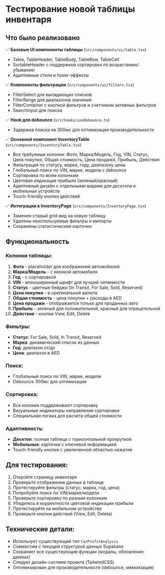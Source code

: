 # Тестирование новой таблицы инвентаря

## Что было реализовано

✅ **Базовые UI компоненты таблицы** (`src/components/ui/table.tsx`)
- Table, TableHeader, TableBody, TableRow, TableCell
- SortableHeader с поддержкой сортировки по возрастанию/убыванию
- Адаптивные стили и hover-эффекты

✅ **Компоненты фильтрации** (`src/components/ui/filters.tsx`)
- FilterSelect для выпадающих списков
- FilterRange для диапазонов значений
- FilterContainer с кнопкой фильтров и счетчиком активных фильтров
- SearchInput для поиска

✅ **Hook для debounce** (`src/hooks/useDebounce.ts`)
- Задержка поиска на 300мс для оптимизации производительности

✅ **Основной компонент InventoryTable** (`src/components/InventoryTable.tsx`)
- Все требуемые колонки: Фото, Марка/Модель, Год, VIN, Статус, Цена покупки, Общая стоимость, Цена продажи, Прибыль, Действия
- Фильтрация по статусу, марке, году, диапазону цены
- Глобальный поиск по VIN, марке, модели с debounce
- Сортировка по всем колонкам
- Цветовая индикация прибыли (зеленый/красный)
- Адаптивный дизайн с отдельными видами для десктопа и мобильных устройств
- Touch-friendly кнопки действий

✅ **Интеграция в InventoryPage** (`src/components/InventoryPage.tsx`)
- Заменен старый grid-вид на новую таблицу
- Удалены неиспользуемые фильтры и импорты
- Сохранены статистические карточки

## Функциональность

### Колонки таблицы:
1. **Фото** - placeholder для изображений автомобилей
2. **Марка/Модель** - с иконкой автомобиля
3. **Год** - с сортировкой
4. **VIN** - моноширинный шрифт для лучшей читаемости
5. **Статус** - цветные бейджи (In Transit, For Sale, Sold, Reserved)
6. **Цена покупки** - в оригинальной валюте
7. **Общая стоимость** - цена покупки + расходы в AED
8. **Цена продажи** - отображается только для проданных авто
9. **Прибыль** - зеленый для положительной, красный для отрицательной
10. **Действия** - кнопки View, Edit, Delete

### Фильтры:
- **Статус**: For Sale, Sold, In Transit, Reserved
- **Марка**: динамический список из данных
- **Год**: диапазон от/до
- **Цена**: диапазон в AED

### Поиск:
- Глобальный поиск по VIN, марке, модели
- Debounce 300мс для оптимизации

### Сортировка:
- Все колонки поддерживают сортировку
- Визуальные индикаторы направления сортировки
- Специальная логика для расчета общей стоимости

### Адаптивность:
- **Десктоп**: полная таблица с горизонтальной прокруткой
- **Мобильные**: карточки с ключевой информацией
- Touch-friendly кнопки с увеличенной областью нажатия

## Для тестирования:

1. Откройте страницу инвентаря
2. Проверьте отображение данных в таблице
3. Протестируйте фильтры (статус, марка, год, цена)
4. Попробуйте поиск по VIN/марке/модели
5. Проверьте сортировку по разным колонкам
6. Убедитесь в корректности цветовой индикации прибыли
7. Протестируйте на мобильном устройстве
8. Проверьте кнопки действий (View, Edit, Delete)

## Технические детали:

- Использует существующий тип `CarProfitAnalysis`
- Совместим с текущей структурой данных Supabase
- Сохраняет все существующие функции (модалы, обновление данных)
- Следует дизайн-системе проекта (TailwindCSS)
- Оптимизирован для производительности (debounce, мемоизация)
